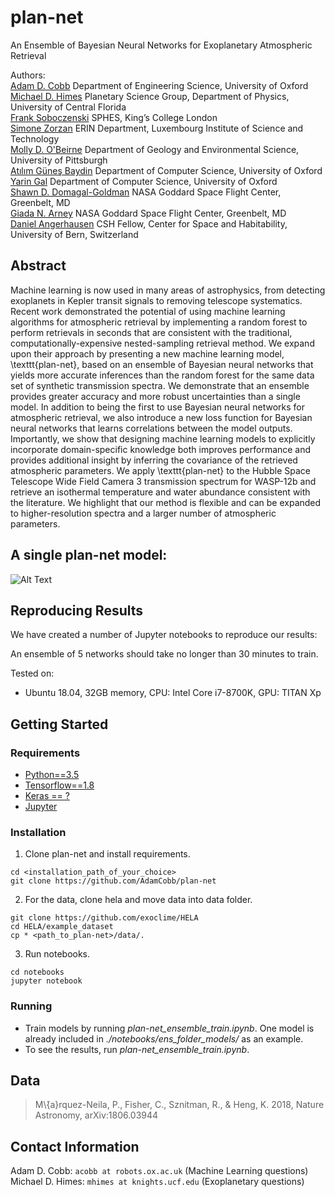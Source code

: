 # plan-net

An Ensemble of Bayesian Neural Networks for Exoplanetary Atmospheric Retrieval

Authors:<br> 
[Adam D. Cobb](http://orcid.org/0000-0003-2868-6983) Department of Engineering Science, University of Oxford<br>
[Michael D. Himes](http://orcid.org/0000-0002-9338-8600) Planetary Science Group, Department of Physics, University of Central Florida<br>
[Frank Soboczenski](http://orcid.org/0000-0001-8185-6094) SPHES, King’s College London<br>
[Simone Zorzan](http://orcid.org/0000-0003-0550-3224) ERIN Department, Luxembourg Institute of Science and Technology<br>
[Molly D. O'Beirne](http://orcid.org/0000-0001-9011-4420) Department of Geology and Environmental Science, University of Pittsburgh<br>
[Atılım Güneş Baydin](http://orcid.org/0000-0001-9854-8100) Department of Computer Science, University of Oxford<br>
[Yarin Gal](https://orcid.org/0000-0002-2733-2078) Department of Computer Science, University of Oxford<br>
[Shawn D. Domagal-Goldman](http://orcid.org/0000-0003-0354-9325) NASA Goddard Space Flight Center, Greenbelt, MD<br>
[Giada N. Arney](http://orcid.org/0000-0001-6285-267X) NASA Goddard Space Flight Center, Greenbelt, MD<br>
[Daniel Angerhausen](http://orcid.org/0000-0001-6138-8633) CSH Fellow, Center for Space and Habitability, University of Bern, Switzerland<br>


## Abstract 
Machine learning is now used in many areas of astrophysics, from detecting exoplanets in Kepler transit signals to removing telescope systematics. 
Recent work demonstrated the potential of using machine learning algorithms for atmospheric retrieval by implementing a random forest to perform retrievals in seconds that are consistent with the traditional, computationally-expensive nested-sampling retrieval method.
We expand upon their approach by presenting a new machine learning model, \texttt{plan-net}, based on an ensemble of Bayesian neural networks
that yields more accurate inferences than the random forest for the same data set of synthetic transmission spectra.
We demonstrate that an ensemble provides greater accuracy and more robust uncertainties than a single model.
In addition to being the first to use Bayesian neural networks 
for atmospheric retrieval, we also introduce a new loss function for Bayesian neural networks 
that learns correlations between the model outputs.
Importantly, we show that designing machine learning models to explicitly incorporate domain-specific knowledge both improves performance and provides additional insight by inferring the covariance of the retrieved atmospheric parameters. We apply \texttt{plan-net} to the Hubble Space Telescope Wide Field Camera 3 transmission spectrum for WASP-12b and retrieve an isothermal temperature and water abundance consistent with the literature. We highlight that our method is flexible and can be expanded to higher-resolution spectra and a larger number of atmospheric parameters.

## A single plan-net model:

![Alt Text](https://github.com/exoml/plan-net/blob/master/plan-net_model.png)

## Reproducing Results
We have created a number of Jupyter notebooks to reproduce our results:

An ensemble of 5 networks should take no longer than 30 minutes to train.

Tested on:
- Ubuntu 18.04, 32GB memory, CPU: Intel Core i7-8700K, GPU: TITAN Xp

## Getting Started

### Requirements
- [Python==3.5](https://www.python.org/getit/)
- [Tensorflow==1.8](https://www.tensorflow.org/)
- [Keras == ?](https://github.com/GPflow/GPflow)
- [Jupyter](http://jupyter.org)

### Installation
1. Clone plan-net and install requirements.
```
cd <installation_path_of_your_choice>
git clone https://github.com/AdamCobb/plan-net
```

2. For the data, clone hela and move data into data folder.
```
git clone https://github.com/exoclime/HELA
cd HELA/example_dataset
cp * <path_to_plan-net>/data/.
```
3. Run notebooks.
```
cd notebooks
jupyter notebook
```

### Running
- Train models by running *plan-net_ensemble_train.ipynb*. One model is already included in *./notebooks/ens_folder_models/* as an example.
- To see the results, run *plan-net_ensemble_train.ipynb*.


## Data
> M\́{a}rquez-Neila, P., Fisher, C., Sznitman, R., & Heng, K. 2018, Nature Astronomy, arXiv:1806.03944

## Contact Information
Adam D. Cobb: `acobb at robots.ox.ac.uk` (Machine Learning questions)<br>
Michael D. Himes: `mhimes at knights.ucf.edu`  (Exoplanetary questions)
